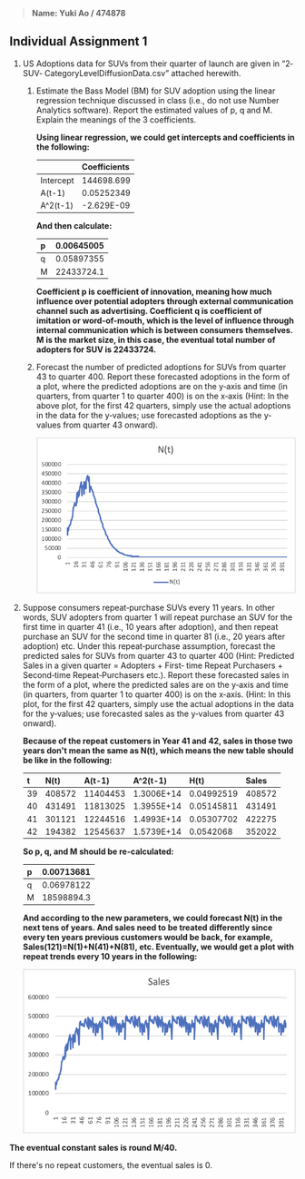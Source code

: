 > **Name: Yuki Ao / 474878**

## Individual Assignment 1

1. US Adoptions data for SUVs from their quarter of launch are given in “2‐SUV‐ CategoryLevelDiffusionData.csv” attached herewith.

   1. Estimate the Bass Model (BM) for SUV adoption using the linear regression technique discussed in class (i.e., do not use Number Analytics software). Report the estimated values of p, q and M. Explain the meanings of the 3 coefficients.

      **Using linear regression, we could get intercepts and coefficients in the following:**

      |           | Coefficients |
      | --------- | ------------ |
      | Intercept | 144698.699   |
      | A(t-1)    | 0.05252349   |
      | A^2(t-1)  | -2.629E-09   |

      **And then calculate:** 

      | p    | 0.00645005 |
      | ---- | ---------- |
      | q    | 0.05897355 |
      | M    | 22433724.1 |

      **Coefficient p is coefficient of innovation, meaning how much influence over potential adopters through external communication channel such as advertising. Coefficient q is coefficient of imitation or word-of-mouth, which is the level of influence through internal communication which is between consumers themselves. M is the market size, in this case, the eventual total number of adopters for SUV is 22433724.** 

   2. Forecast the number of predicted adoptions for SUVs from quarter 43 to quarter 400. Report these forecasted adoptions in the form of a plot, where the predicted adoptions are on the y‐axis and time (in quarters, from quarter 1 to quarter 400) is on the x‐axis (Hint: In the above plot, for the first 42 quarters, simply use the actual adoptions in the data for the y‐values; use forecasted adoptions as the y‐values from quarter 43 onward).

      ![image-20200122140520807](Module_2_Indi_Assignment_1.assets/image-20200122140520807.png)

2. Suppose consumers repeat‐purchase SUVs every 11 years. In other words, SUV adopters from quarter 1 will repeat purchase an SUV for the first time in quarter 41 (i.e., 10 years after adoption), and then repeat purchase an SUV for the second time in quarter 81 (i.e., 20 years after adoption) etc. Under this repeat‐purchase assumption, forecast the predicted sales for SUVs from quarter 43 to quarter 400 (Hint: Predicted Sales in a given quarter = Adopters + First‐ time Repeat Purchasers + Second‐time Repeat‐Purchasers etc.). Report these forecasted sales in the form of a plot, where the predicted sales are on the y‐axis and time (in quarters, from quarter 1 to quarter 400) is on the x‐axis. (Hint: In this plot, for the first 42 quarters, simply use the actual adoptions in the data for the y‐values; use forecasted sales as the y‐values from quarter 43 onward).

   **Because of the repeat customers in Year 41 and 42, sales in those two years don't mean the same as N(t), which means the new table should be like in the following:** 

   | t    | N(t)   | A(t-1)   | A^2(t-1)   | H(t)       | Sales  |
   | ---- | ------ | -------- | ---------- | ---------- | ------ |
   | 39   | 408572 | 11404453 | 1.3006E+14 | 0.04992519 | 408572 |
   | 40   | 431491 | 11813025 | 1.3955E+14 | 0.05145811 | 431491 |
   | 41   | 301121 | 12244516 | 1.4993E+14 | 0.05307702 | 422275 |
   | 42   | 194382 | 12545637 | 1.5739E+14 | 0.0542068  | 352022 |

   **So p, q, and M should be re-calculated:** 

   | p    | 0.00713681 |
   | ---- | ---------- |
   | q    | 0.06978122 |
   | M    | 18598894.3 |

   **And according to the new parameters, we could forecast N(t) in the next tens of years. And sales need to be treated differently since every ten years previous customers would be back, for example, Sales(121)=N(1)+N(41)+N(81), etc. Eventually, we would get a plot with repeat trends every 10 years in the following:** 

   ![image-20200122171258222](Module_2_Indi_Assignment_1.assets/image-20200122171258222.png)

**The eventual constant sales is round M/40.** 

If there's no repeat customers, the eventual sales is 0. 

